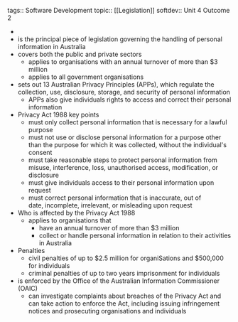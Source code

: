 tags:: Software Development
topic:: [[Legislation]]
softdev:: Unit 4 Outcome 2

-
- is the principal piece of legislation governing the handling of personal information in Australia
- covers both the public and private sectors
	- applies to organisations with an annual turnover of more than $3 million
	- applies to all government organisations
- sets out 13 Australian Privacy Principles (APPs), which regulate the collection, use, disclosure, storage, and security of personal information
	- APPs also give individuals rights to access and correct their personal information
- Privacy Act 1988 key points
	- must only collect personal information that is necessary for a lawful purpose
	- must not use or disclose personal information for a purpose other than the purpose for which it was collected, without the individual's consent
	- must take reasonable steps to protect personal information from misuse, interference, loss, unauthorised access, modification, or disclosure
	- must give individuals access to their personal information upon request
	- must correct personal information that is inaccurate, out of date, incomplete, irrelevant, or misleading upon request
- Who is affected by the Privacy Act 1988
	- applies to organisations that
		- have an annual turnover of more than $3 million
		- collect or handle personal information in relation to their activities in Australia
- Penalties
	- civil penalties of up to $2.5 million for organiSations and $500,000 for individuals
	- criminal penalties of up to two years imprisonment for individuals
- is enforced by the Office of the Australian Information Commissioner (OAIC)
	- can investigate complaints about breaches of the Privacy Act and can take action to enforce the Act, including issuing infringement notices and prosecuting organisations and individuals